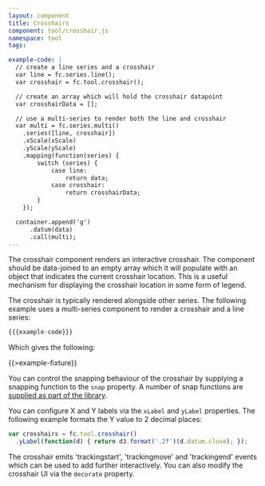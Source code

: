 ```yaml
---
layout: component
title: Crosshairs
component: tool/crosshair.js
namespace: tool
tags:

example-code: |
  // create a line series and a crosshair
  var line = fc.series.line();
  var crosshair = fc.tool.crosshair();

  // create an array which will hold the crosshair datapoint
  var crosshairData = [];

  // use a multi-series to render both the line and crosshair
  var multi = fc.series.multi()
    .series([line, crosshair])
    .xScale(xScale)
    .yScale(yScale)
    .mapping(function(series) {
        switch (series) {
            case line:
                return data;
            case crosshair:
                return crosshairData;
        }
    });

  container.append('g')
      .datum(data)
      .call(multi);
---
```


The crosshair component renders an interactive crosshair. The component should be data-joined to an empty array which it will populate with an object that indicates the current crosshair location. This is a useful mechanism for displaying the crosshair location in some form of legend.

The crosshair is typically rendered alongside other series. The following example uses a multi-series component to render a crosshair and a line series:

```js
{{{example-code}}}
```

Which gives the following:

{{>example-fixture}}

You can control the snapping behaviour of the crosshair by supplying a snapping function to the `snap` property. A number of snap functions are [supplied as part of the library]({{package.repository.url}}/blob/master/src/util/snap.js).

You can configure X and Y labels via the `xLabel` and `yLabel` properties. The following example formats the Y value to 2 decimal places:

```js
var crosshairs = fc.tool.crosshair()
  .yLabel(function(d) { return d3.format('.2f')(d.datum.close); });
```

The crosshair emits 'trackingstart', 'trackingmove' and 'trackingend' events which can be used to add further interactively. You can also modify the crosshair UI via the `decorate` property.
